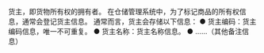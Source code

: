 货主，即货物所有权的拥有者。
在仓储管理系统中，为了标记商品的所有权信息，通常会登记货主信息。
通常而言，货主会存储以下信息：
● 货主编码：货主编码信息，唯一不可重复。
● 货主名称：货主名称信息。
● ……（其他备注信息）



